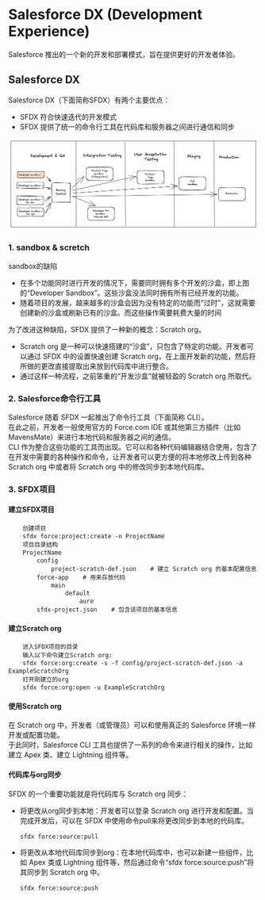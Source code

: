 # Salesforce DX (Development Experience)
Salesforce 推出的一个新的开发和部署模式，旨在提供更好的开发者体验。  
## Salesforce DX
Salesforce DX（下面简称SFDX）有两个主要优点：
- SFDX 符合快速迭代的开发模式
- SFDX 提供了统一的命令行工具在代码库和服务器之间进行通信和同步

![SDFX](image/SDFX.png)

### 1. sandbox & scretch
sandbox的缺陷
- 在多个功能同时进行开发的情况下，需要同时拥有多个开发的沙盒，即上图的“Developer Sandbox”。这些沙盒没法同时拥有所有已经开发的功能。  
- 随着项目的发展，越来越多的沙盒会因为没有特定的功能而“过时”，这就需要创建新的沙盒或刷新已有的沙盒。而这些操作需要耗费大量的时间

为了改进这种缺陷，SFDX 提供了一种新的概念：Scratch org。  
- Scratch org 是一种可以快速搭建的“沙盒”，只包含了特定的功能。开发者可以通过 SFDX 中的设置快速创建 Scratch org，在上面开发新的功能，然后将所做的更改直接提取出来放到代码库中进行整合。  
- 通过这样一种流程，之前笨重的“开发沙盒”就被轻盈的 Scratch org 所取代。

### 2. Salesforce命令行工具  
Salesforce 随着 SFDX 一起推出了命令行工具（下面简称 CLI）。  
在此之前，开发者一般使用官方的 Force.com IDE 或其他第三方插件（比如 MavensMate）来进行本地代码和服务器之间的通信。  
CLI 作为整合这些功能的工具而出现。它可以和各种代码编辑器结合使用，包含了在开发中需要的各种操作和命令，让开发者可以更方便的将本地修改上传到各种 Scratch org 中或者将 Scratch org 中的修改同步到本地代码库。

### 3. SFDX项目

#### 建立SFDX项目

        创建项目
        sfdx force:project:create -n ProjectName
        项目目录结构
        ProjectName
            config
                project-scratch-def.json    # 建立 Scratch org 的基本配置信息
            force-app    # 用来存放代码
                main
                    default
                        aure
            sfdx-project.json    # 包含该项目的基本信息

#### 建立Scratch org

        进入SFDX项目的目录
        输入以下命令建立Scratch org:
        sfdx force:org:create -s -f config/project-scratch-def.json -a ExampleScratchOrg
        打开刚建立的org
        sfdx force:org:open -u ExampleScratchOrg

#### 使用Scratch org
在 Scratch org 中，开发者（或管理员）可以和使用真正的 Salesforce 环境一样开发或配置功能。  
于此同时，Salesforce CLI 工具也提供了一系列的命令来进行相关的操作，比如建立 Apex 类、建立 Lightning 组件等。
#### 代码库与org同步
SFDX 的一个重要功能就是将代码库与 Scratch org 同步：
- 将更改从org同步到本地：开发者可以登录 Scratch org 进行开发和配置。当完成开发后，可以在 SFDX 中使用命令pull来将更改同步到本地的代码库。

      sfdx force:source:pull
- 将更改从本地代码库同步到org：在本地代码库中，也可以新建一些组件，比如 Apex 类或 Lightning 组件等，然后通过命令“sfdx force:source:push”将其同步到 Scratch org 中。

      sfdx force:source:push




